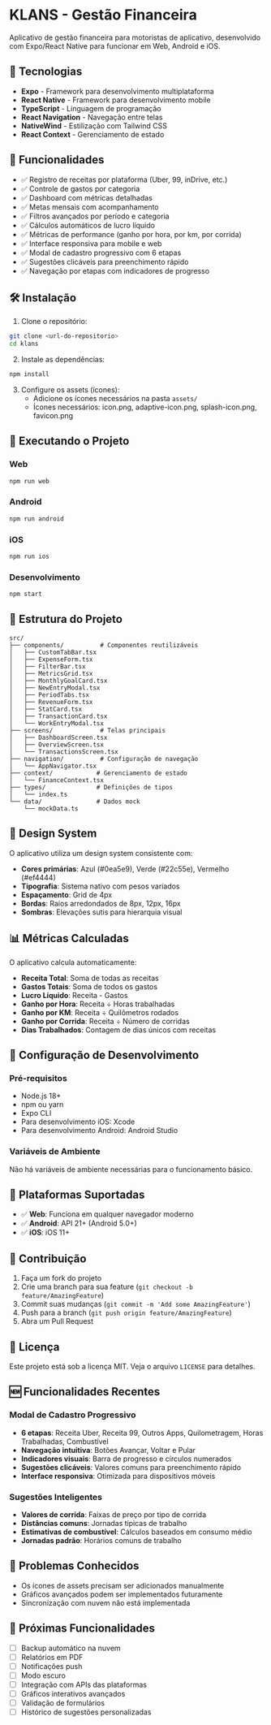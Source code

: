 # KLANS - Gestão Financeira

Aplicativo de gestão financeira para motoristas de aplicativo, desenvolvido com Expo/React Native para funcionar em Web, Android e iOS.

## 🚀 Tecnologias

- **Expo** - Framework para desenvolvimento multiplataforma
- **React Native** - Framework para desenvolvimento mobile
- **TypeScript** - Linguagem de programação
- **React Navigation** - Navegação entre telas
- **NativeWind** - Estilização com Tailwind CSS
- **React Context** - Gerenciamento de estado

## 📱 Funcionalidades

- ✅ Registro de receitas por plataforma (Uber, 99, inDrive, etc.)
- ✅ Controle de gastos por categoria
- ✅ Dashboard com métricas detalhadas
- ✅ Metas mensais com acompanhamento
- ✅ Filtros avançados por período e categoria
- ✅ Cálculos automáticos de lucro líquido
- ✅ Métricas de performance (ganho por hora, por km, por corrida)
- ✅ Interface responsiva para mobile e web
- ✅ Modal de cadastro progressivo com 6 etapas
- ✅ Sugestões clicáveis para preenchimento rápido
- ✅ Navegação por etapas com indicadores de progresso

## 🛠️ Instalação

1. Clone o repositório:
```bash
git clone <url-do-repositorio>
cd klans
```

2. Instale as dependências:
```bash
npm install
```

3. Configure os assets (ícones):
   - Adicione os ícones necessários na pasta `assets/`
   - Ícones necessários: icon.png, adaptive-icon.png, splash-icon.png, favicon.png

## 🚀 Executando o Projeto

### Web
```bash
npm run web
```

### Android
```bash
npm run android
```

### iOS
```bash
npm run ios
```

### Desenvolvimento
```bash
npm start
```

## 📁 Estrutura do Projeto

```
src/
├── components/          # Componentes reutilizáveis
│   ├── CustomTabBar.tsx
│   ├── ExpenseForm.tsx
│   ├── FilterBar.tsx
│   ├── MetricsGrid.tsx
│   ├── MonthlyGoalCard.tsx
│   ├── NewEntryModal.tsx
│   ├── PeriodTabs.tsx
│   ├── RevenueForm.tsx
│   ├── StatCard.tsx
│   ├── TransactionCard.tsx
│   └── WorkEntryModal.tsx
├── screens/             # Telas principais
│   ├── DashboardScreen.tsx
│   ├── OverviewScreen.tsx
│   └── TransactionsScreen.tsx
├── navigation/          # Configuração de navegação
│   └── AppNavigator.tsx
├── context/            # Gerenciamento de estado
│   └── FinanceContext.tsx
├── types/              # Definições de tipos
│   └── index.ts
└── data/               # Dados mock
    └── mockData.ts
```

## 🎨 Design System

O aplicativo utiliza um design system consistente com:

- **Cores primárias**: Azul (#0ea5e9), Verde (#22c55e), Vermelho (#ef4444)
- **Tipografia**: Sistema nativo com pesos variados
- **Espaçamento**: Grid de 4px
- **Bordas**: Raios arredondados de 8px, 12px, 16px
- **Sombras**: Elevações sutis para hierarquia visual

## 📊 Métricas Calculadas

O aplicativo calcula automaticamente:

- **Receita Total**: Soma de todas as receitas
- **Gastos Totais**: Soma de todos os gastos
- **Lucro Líquido**: Receita - Gastos
- **Ganho por Hora**: Receita ÷ Horas trabalhadas
- **Ganho por KM**: Receita ÷ Quilômetros rodados
- **Ganho por Corrida**: Receita ÷ Número de corridas
- **Dias Trabalhados**: Contagem de dias únicos com receitas

## 🔧 Configuração de Desenvolvimento

### Pré-requisitos

- Node.js 18+
- npm ou yarn
- Expo CLI
- Para desenvolvimento iOS: Xcode
- Para desenvolvimento Android: Android Studio

### Variáveis de Ambiente

Não há variáveis de ambiente necessárias para o funcionamento básico.

## 📱 Plataformas Suportadas

- ✅ **Web**: Funciona em qualquer navegador moderno
- ✅ **Android**: API 21+ (Android 5.0+)
- ✅ **iOS**: iOS 11+

## 🤝 Contribuição

1. Faça um fork do projeto
2. Crie uma branch para sua feature (`git checkout -b feature/AmazingFeature`)
3. Commit suas mudanças (`git commit -m 'Add some AmazingFeature'`)
4. Push para a branch (`git push origin feature/AmazingFeature`)
5. Abra um Pull Request

## 📄 Licença

Este projeto está sob a licença MIT. Veja o arquivo `LICENSE` para detalhes.

## 🆕 Funcionalidades Recentes

### Modal de Cadastro Progressivo
- **6 etapas**: Receita Uber, Receita 99, Outros Apps, Quilometragem, Horas Trabalhadas, Combustível
- **Navegação intuitiva**: Botões Avançar, Voltar e Pular
- **Indicadores visuais**: Barra de progresso e círculos numerados
- **Sugestões clicáveis**: Valores comuns para preenchimento rápido
- **Interface responsiva**: Otimizada para dispositivos móveis

### Sugestões Inteligentes
- **Valores de corrida**: Faixas de preço por tipo de corrida
- **Distâncias comuns**: Jornadas típicas de trabalho
- **Estimativas de combustível**: Cálculos baseados em consumo médio
- **Jornadas padrão**: Horários comuns de trabalho

## 🐛 Problemas Conhecidos

- Os ícones de assets precisam ser adicionados manualmente
- Gráficos avançados podem ser implementados futuramente
- Sincronização com nuvem não está implementada

## 🚀 Próximas Funcionalidades

- [ ] Backup automático na nuvem
- [ ] Relatórios em PDF
- [ ] Notificações push
- [ ] Modo escuro
- [ ] Integração com APIs das plataformas
- [ ] Gráficos interativos avançados
- [ ] Validação de formulários
- [ ] Histórico de sugestões personalizadas